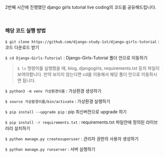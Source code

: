 2번째 시간에 진행했던 django girls tutorial live coding의 코드를 공유해드립니다.

<br/>

### 해당 코드 실행 방법

`$ git clone https://github.com/django-study-1st/django-girls-tutorial` : 코드 다운로드 받기

`$ cd Django-Girls-Tutorial` : Django-Girls-Tutorial 폴더 안으로 이동하기

> `$ ls` 명령어를 실행했을 때, blog, djangogirls, requirements.txt 등의 파일이 보여야합니다. 만약 보이지 않는다면 cd를 이용해서 해당 폴더 안으로 이동하시면 됩니다.

`$ python3 -m venv 가상환경이름` : 가상환경 생성하기

`$ source 가상환경이름/bin/activate` : 가상환경 실행하기

`$ pip install --upgrade pip` : pip 최신버전으로 upgrade 하기

`$ pip install -r requirements.txt` : requirements.txt 파일안에 정의된 라이브러리 설치하기

`$ python manage.py createsuperuser` : 관리자 권한의 사용자 생성하기

`$ python manage.py runserver` : 서버 실행하기
